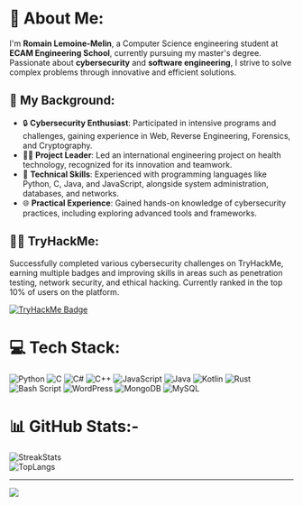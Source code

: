 # 💫 About Me:
I'm **Romain Lemoine-Melin**, a Computer Science engineering student at **ECAM Engineering School**, currently pursuing my master's degree. Passionate about **cybersecurity** and **software engineering**, I strive to solve complex problems through innovative and efficient solutions.

## 🌟 My Background:
- 🔒 **Cybersecurity Enthusiast**: Participated in intensive programs and challenges, gaining experience in Web, Reverse Engineering, Forensics, and Cryptography. 
- 👨‍💻 **Project Leader**: Led an international engineering project on health technology, recognized for its innovation and teamwork.
- 🔧 **Technical Skills**: Experienced with programming languages like Python, C, Java, and JavaScript, alongside system administration, databases, and networks.
- 🌐 **Practical Experience**: Gained hands-on knowledge of cybersecurity practices, including exploring advanced tools and frameworks.

## 🧑‍💻 TryHackMe:
Successfully completed various cybersecurity challenges on TryHackMe, earning multiple badges and improving skills in areas such as penetration testing, network security, and ethical hacking. Currently ranked in the top 10% of users on the platform.


[![TryHackMe Badge](https://tryhackme-badges.s3.amazonaws.com/petitbateau.png)](https://tryhackme.com/petitbateau)

# 💻 Tech Stack:
![Python](https://img.shields.io/badge/python-3670A0?style=for-the-badge&logo=python&logoColor=ffdd54) ![C](https://img.shields.io/badge/c-%2300599C.svg?style=flat&logo=c&logoColor=white) ![C#](https://img.shields.io/badge/c%23-%23239120.svg?style=flat&logo=csharp&logoColor=white) ![C++](https://img.shields.io/badge/c++-%2300599C.svg?style=flat&logo=c%2B%2B&logoColor=white) ![JavaScript](https://img.shields.io/badge/javascript-%23323330.svg?style=flat&logo=javascript&logoColor=%23F7DF1E) ![Java](https://img.shields.io/badge/java-%23ED8B00.svg?style=flat&logo=openjdk&logoColor=white) ![Kotlin](https://img.shields.io/badge/kotlin-%237F52FF.svg?style=flat&logo=kotlin&logoColor=white) ![Rust](https://img.shields.io/badge/rust-%23000000.svg?style=flat&logo=rust&logoColor=white) ![Bash Script](https://img.shields.io/badge/bash_script-%23121011.svg?style=flat&logo=gnu-bash&logoColor=white) ![WordPress](https://img.shields.io/badge/WordPress-%23117AC9.svg?style=flat&logo=WordPress&logoColor=white) ![MongoDB](https://img.shields.io/badge/MongoDB-%234ea94b.svg?style=flat&logo=mongodb&logoColor=white) ![MySQL](https://img.shields.io/badge/mysql-4479A1.svg?style=flat&logo=mysql&logoColor=white)
# 📊 GitHub Stats:-
![StreakStats](https://github-readme-streak-stats.herokuapp.com/?user=petitbato&theme=dark&hide_border=false)<br/>
![TopLangs](https://github-readme-stats.vercel.app/api/top-langs/?username=petitbato&theme=dark&hide_border=false&include_all_commits=true&count_private=false&layout=compact&hide=jupyter%20notebook)

---
[![](https://visitcount.itsvg.in/api?id=petitbato&icon=0&color=0)](https://visitcount.itsvg.in)
